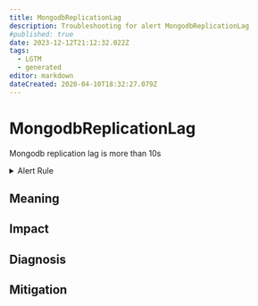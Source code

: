 ```yaml
---
title: MongodbReplicationLag
description: Troubleshooting for alert MongodbReplicationLag
#published: true
date: 2023-12-12T21:12:32.022Z
tags: 
  - LGTM
  - generated
editor: markdown
dateCreated: 2020-04-10T18:32:27.079Z
---
```


# MongodbReplicationLag

Mongodb replication lag is more than 10s

<details>
  <summary>Alert Rule</summary>

{{% rule "mongodb/percona-mongodb-exporter.yml" "MongodbReplicationLag" %}}

{{% comment %}}

```yaml
alert: MongodbReplicationLag
expr: (mongodb_rs_members_optimeDate{member_state="PRIMARY"} - on (set) group_right mongodb_rs_members_optimeDate{member_state="SECONDARY"}) / 1000 > 10
for: 0m
labels:
    severity: critical
annotations:
    summary: MongoDB replication lag (instance {{ $labels.instance }})
    description: |-
        Mongodb replication lag is more than 10s
          VALUE = {{ $value }}
          LABELS = {{ $labels }}
    runbook: https://github.com/srerun/prometheus-alerts/blob/main/content/runbooks/percona-mongodb-exporter/MongodbReplicationLag.md

```

{{% /comment %}}

</details>


## Meaning
[//]: # "Short paragraph that explains what the alert means"


## Impact
[//]: # "What could / will happen if the alert is not addressed"



## Diagnosis
[//]: # "Steps to take to identify the cause of the problem"



## Mitigation
[//]: # "The steps necessary to resolve the alert"

